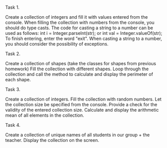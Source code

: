 Task 1.

Create a collection of integers and fill it with values entered from the console. 
When filling the collection with numbers from the console, you should do type casts. 
The code for casting a string to a number can be used as follows: int i = Integer.parseInt(str); or int val = Integer.valueOf(str);
To finish entering, enter the word "exit". When casting a string to a number, you should consider the possibility of exceptions.

Task 2.

Create a collection of shapes
(take the classes for shapes from previous homework)
Fill the collection with different shapes.
Loop through the collection and call the method to calculate and display the perimeter of each shape.

Task 3.

Create a collection of integers. 
Fill the collection with random numbers.
Let the collection size be specified from the console. 
Provide a check for the validity of the entered collection size.
Calculate and display the arithmetic mean of all elements in the collection.

Task 4.

Create a collection of unique names of all students in our group + the teacher. Display the collection on the screen.
